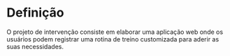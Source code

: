 # Definição
O projeto de intervenção consiste em elaborar uma aplicação web onde os usuários podem registrar uma rotina de treino customizada para aderir as suas necessidades.